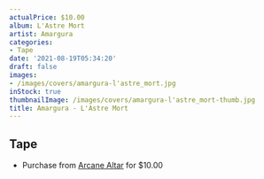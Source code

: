 ```yaml
---
actualPrice: $10.00
album: L'Astre Mort
artist: Amargura
categories:
- Tape
date: '2021-08-19T05:34:20'
draft: false
images:
- /images/covers/amargura-l'astre_mort.jpg
inStock: true
thumbnailImage: /images/covers/amargura-l'astre_mort-thumb.jpg
title: Amargura - L'Astre Mort
---
```


## Tape
* Purchase from [Arcane Altar](https://arcanealtar.bigcartel.com/product/amargura-l-astre-mort-tape) for $10.00
